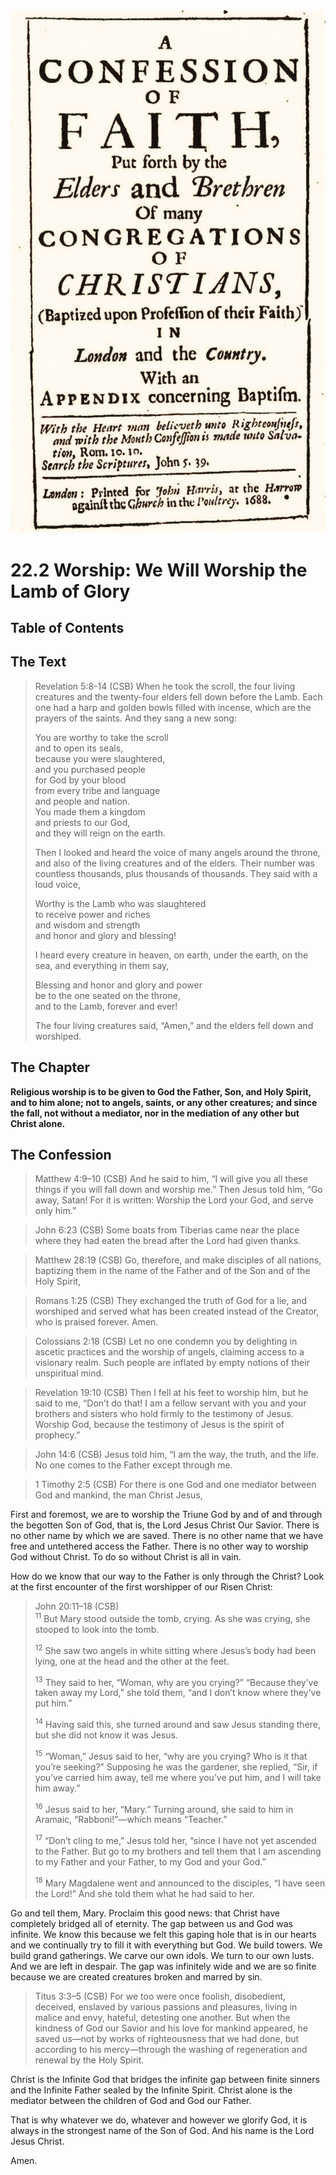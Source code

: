 <img class="intro-right" src="art-1689.png">

# 22.2 Worship: We Will Worship the Lamb of Glory

## Table of Contents

<!-- toc -->

## The Text

>Revelation 5:8-14 (CSB) When he took the scroll, the four living creatures and the twenty-four elders fell down before the Lamb. Each one had a harp and golden bowls filled with incense, which are the prayers of the saints. And they sang a new song:  
>  
>You are worthy to take the scroll  
>and to open its seals,  
>because you were slaughtered,  
>and you purchased people  
>for God by your blood  
>from every tribe and language  
>and people and nation.  
>You made them a kingdom  
>and priests to our God,  
>and they will reign on the earth.  
>  
>Then I looked and heard the voice of many angels around the throne, and also of the living creatures and of the elders. Their number was countless thousands, plus thousands of thousands. They said with a loud voice,  
>  
>Worthy is the Lamb who was slaughtered  
>to receive power and riches  
>and wisdom and strength  
>and honor and glory and blessing!  
>  
>I heard every creature in heaven, on earth, under the earth, on the sea, and everything in them say,  
>  
>Blessing and honor and glory and power  
>be to the one seated on the throne,  
>and to the Lamb, forever and ever!  
>  
>The four living creatures said, “Amen,” and the elders fell down and worshiped.  

## The Chapter

**Religious worship is to be given to God the Father, Son, and Holy Spirit, and to him alone; not to angels, saints, or any other creatures; and since the fall, not without a mediator, nor in the mediation of any other but Christ alone.**

## The Confession

>Matthew 4:9–10 (CSB) And he said to him, “I will give you all these things if you will fall down and worship me.” Then Jesus told him, “Go away, Satan! For it is written: Worship the Lord your God, and serve only him.”

>John 6:23 (CSB) Some boats from Tiberias came near the place where they had eaten the bread after the Lord had given thanks.

>Matthew 28:19 (CSB) Go, therefore, and make disciples of all nations, baptizing them in the name of the Father and of the Son and of the Holy Spirit,

>Romans 1:25 (CSB) They exchanged the truth of God for a lie, and worshiped and served what has been created instead of the Creator, who is praised forever. Amen.

>Colossians 2:18 (CSB) Let no one condemn you by delighting in ascetic practices and the worship of angels, claiming access to a visionary realm. Such people are inflated by empty notions of their unspiritual mind.

>Revelation 19:10 (CSB) Then I fell at his feet to worship him, but he said to me, “Don’t do that! I am a fellow servant with you and your brothers and sisters who hold firmly to the testimony of Jesus. Worship God, because the testimony of Jesus is the spirit of prophecy.”

>John 14:6 (CSB) Jesus told him, “I am the way, the truth, and the life. No one comes to the Father except through me.

>1 Timothy 2:5 (CSB) For there is one God and one mediator between God and mankind, the man Christ Jesus,

First and foremost, we are to worship the Triune God by and of and through the begotten Son of God, that is, the Lord Jesus Christ Our Savior. There is no other name by which we are saved. There is no other name that we have free and untethered access the Father. There is no other way to worship God without Christ. To do so without Christ is all in vain.

How do we know that our way to the Father is only through the Christ? Look at the first encounter of the first worshipper of our Risen Christ:

>John 20:11–18 (CSB)  
><sup>11</sup> But Mary stood outside the tomb, crying. As she was crying, she stooped to look into the tomb. 
>
><sup>12</sup> She saw two angels in white sitting where Jesus’s body had been lying, one at the head and the other at the feet. 
>
><sup>13</sup> They said to her, “Woman, why are you crying?” “Because they’ve taken away my Lord,” she told them, “and I don’t know where they’ve put him.” 
>
><sup>14</sup> Having said this, she turned around and saw Jesus standing there, but she did not know it was Jesus. 
>
><sup>15</sup> “Woman,” Jesus said to her, “why are you crying? Who is it that you’re seeking?” Supposing he was the gardener, she replied, “Sir, if you’ve carried him away, tell me where you’ve put him, and I will take him away.” 
>
><sup>16</sup> Jesus said to her, “Mary.” Turning around, she said to him in Aramaic, “Rabboni!”—which means “Teacher.” 
>
><sup>17</sup> <bgy>“Don’t cling to me,” Jesus told her, “since I have not yet ascended to the Father. But go to my brothers and tell them that I am ascending to my Father and your Father, to my God and your God.”</bgy>
>
><sup>18</sup> Mary Magdalene went and announced to the disciples, “I have seen the Lord!” And she told them what he had said to her.

Go and tell them, Mary. Proclaim this good news: that Christ have completely bridged all of eternity. The gap between us and God was infinite. We know this because we felt this gaping hole that is in our hearts and we continually try to fill it with everything but God. We build towers. We build grand gatherings. We carve our own idols. We turn to our own lusts. And we are left in despair. The gap was infinitely wide and we are so finite because we are created creatures broken and marred by sin. 

>Titus 3:3–5 (CSB) For we too were once foolish, disobedient, deceived, enslaved by various passions and pleasures, living in malice and envy, hateful, detesting one another. But when the kindness of God our Savior and his love for mankind appeared, he saved us—not by works of righteousness that we had done, but according to his mercy—through the washing of regeneration and renewal by the Holy Spirit.

Christ is the Infinite God that bridges the infinite gap between finite sinners and the Infinite Father sealed by the Infinite Spirit. Christ alone is the mediator between the children of God and God our Father.

That is why whatever we do, whatever and however we glorify God, it is always in the strongest name of the Son of God. And his name is the Lord Jesus Christ.

Amen.
